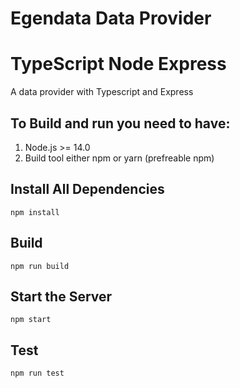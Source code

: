 
# Egendata Data Provider
# TypeScript Node Express
A data provider with Typescript and Express

## To Build and run you need to have:
1. Node.js >= 14.0
2. Build tool either npm or yarn (prefreable npm) 

## Install All Dependencies
```
npm install
```

## Build
```
npm run build
```
## Start the Server
```
npm start
```

## Test
```
npm run test
```




